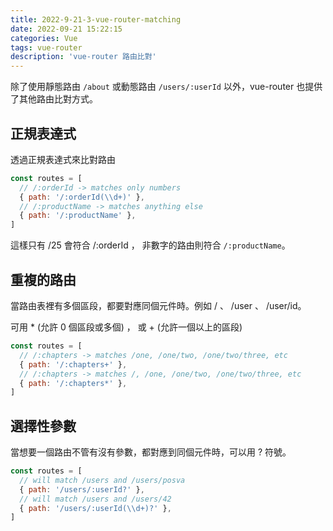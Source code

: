 ```yaml
---
title: 2022-9-21-3-vue-router-matching
date: 2022-09-21 15:22:15
categories: Vue
tags: vue-router
description: 'vue-router 路由比對'
---
```


除了使用靜態路由 `/about` 或動態路由 `/users/:userId` 以外，vue-router 也提供了其他路由比對方式。

## 正規表達式

透過正規表達式來比對路由

``` js
const routes = [
  // /:orderId -> matches only numbers
  { path: '/:orderId(\\d+)' },
  // /:productName -> matches anything else
  { path: '/:productName' },
]
```

這樣只有 /25 會符合 /:orderId ， 非數字的路由則符合 `/:productName`。

## 重複的路由

當路由表裡有多個區段，都要對應同個元件時。例如 / 、 /user 、 /user/id。

可用 * (允許 0 個區段或多個) ， 或 + (允許一個以上的區段)

``` js
const routes = [
  // /:chapters -> matches /one, /one/two, /one/two/three, etc
  { path: '/:chapters+' },
  // /:chapters -> matches /, /one, /one/two, /one/two/three, etc
  { path: '/:chapters*' },
]
```

## 選擇性參數

當想要一個路由不管有沒有參數，都對應到同個元件時，可以用 ? 符號。

``` js
const routes = [
  // will match /users and /users/posva
  { path: '/users/:userId?' },
  // will match /users and /users/42
  { path: '/users/:userId(\\d+)?' },
]
```

